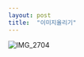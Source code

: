 ```yaml
---
layout: post
title:  "이미지올리기"
---
```




![IMG_2704](C:\Users\정태영\Desktop\jeongtaeyoung2.github.io\images\2022-03-06-second\IMG_2704.JPG)
